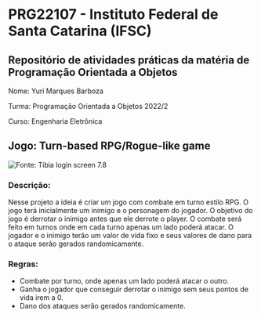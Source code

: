 # PRG22107 - Instituto Federal de Santa Catarina (IFSC)

## Repositório de atividades práticas da matéria de Programação Orientada a Objetos

Nome: Yuri Marques Barboza

Turma: Programação Orientada a Objetos 2022/2

Curso: Engenharia Eletrônica

## Jogo: Turn-based RPG/Rogue-like game

![Fonte: Tibia login screen 7.8](https://imgur.com/aRaXPou)

### Descrição:

Nesse projeto a ideia é criar um jogo com combate em turno estilo RPG. O jogo terá inicialmente um inimigo e o personagem do jogador. O objetivo do jogo é derrotar o inimigo antes que ele derrote o player. O combate será feito em turnos onde em cada turno apenas um lado poderá atacar. O jogador e o inimigo terão um valor de vida fixo e seus valores de dano para o ataque serão gerados randomicamente.

### Regras:

- Combate por turno, onde apenas um lado poderá atacar o outro.
- Ganha o jogador que conseguir derrotar o inimigo sem seus pontos de vida irem a 0.
- Dano dos ataques serão gerados randomicamente.
